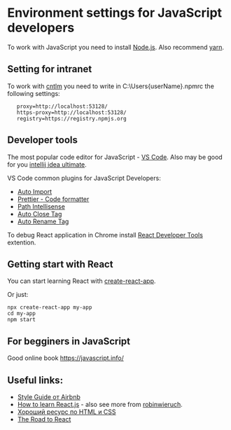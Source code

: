 # Environment settings for JavaScript developers

To work with JavaScript you need to install [Node.js](https://nodejs.org).
Also recommend [yarn](https://yarnpkg.com/).

## Setting for intranet

To work with [cntlm](https://github.com/Jepria/doc/blob/master/cntlm-settings-for-npm-yarn-maven.md) you need to write in C:\Users\{userName}\.npmrc the following settings:

```
   proxy=http://localhost:53128/
   https-proxy=http://localhost:53128/
   registry=https://registry.npmjs.org
```

## Developer tools

The most popular code editor for JavaScript - [VS Code](https://code.visualstudio.com/).
Also may be good for you [intellij idea ultimate](https://www.jetbrains.com/ru-ru/idea/download).

VS Code common plugins for JavaScript Developers:

- [Auto Import](https://marketplace.visualstudio.com/items?itemName=steoates.autoimport)
- [Prettier - Code formatter](https://marketplace.visualstudio.com/items?itemName=esbenp.prettier-vscode)
- [Path Intellisense](https://marketplace.visualstudio.com/items?itemName=christian-kohler.path-intellisense)
- [Auto Close Tag](https://marketplace.visualstudio.com/items?itemName=formulahendry.auto-close-tag)
- [Auto Rename Tag](https://marketplace.visualstudio.com/items?itemName=formulahendry.auto-rename-tag)

To debug React application in Chrome install [React Developer Tools](https://chrome.google.com/webstore/detail/react-developer-tools/fmkadmapgofadopljbjfkapdkoienihi) extention.

## Getting start with React

You can start learning React with [create-react-app](https://ru.reactjs.org/docs/create-a-new-react-app.html).

Or just:

```
npx create-react-app my-app
cd my-app
npm start
```

## For begginers in JavaScript

Good online book https://javascript.info/

## Useful links:

- [Style Guide от Airbnb](https://github.com/airbnb/javascript)
- [How to learn React.js](https://www.robinwieruch.de/learn-react-j) - also see more from [robinwieruch](https://www.robinwieruch.de/).
- [Хороший ресурс по HTML и CSS](http://htmlbook.ru/)
- [The Road to React](https://leanpub.com/the-road-to-learn-react)
